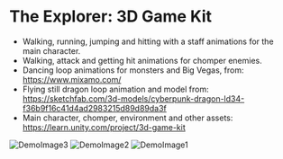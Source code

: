 # The Explorer: 3D Game Kit
 * Walking, running, jumping and hitting with a staff animations for the main character.
 * Walking, attack and getting hit animations for chomper enemies.
 * Dancing loop animations for monsters and Big Vegas, from: https://www.mixamo.com/
 * Flying still dragon loop animation and model from: https://sketchfab.com/3d-models/cyberpunk-dragon-ld34-f36b9f16c41d4ad2983215d89d89da3f
 * Main character, chomper, environment and other assets: https://learn.unity.com/project/3d-game-kit
 
![DemoImage3](https://github.com/JorgeLeonS/VFS2019/blob/master/3DActionGame/DemoImages/DemoImage3.png)
![DemoImage2](https://github.com/JorgeLeonS/VFS2019/blob/master/3DActionGame/DemoImages/DemoImage2.png)
![DemoImage1](https://github.com/JorgeLeonS/VFS2019/blob/master/3DActionGame/DemoImages/DemoImage1.png)
